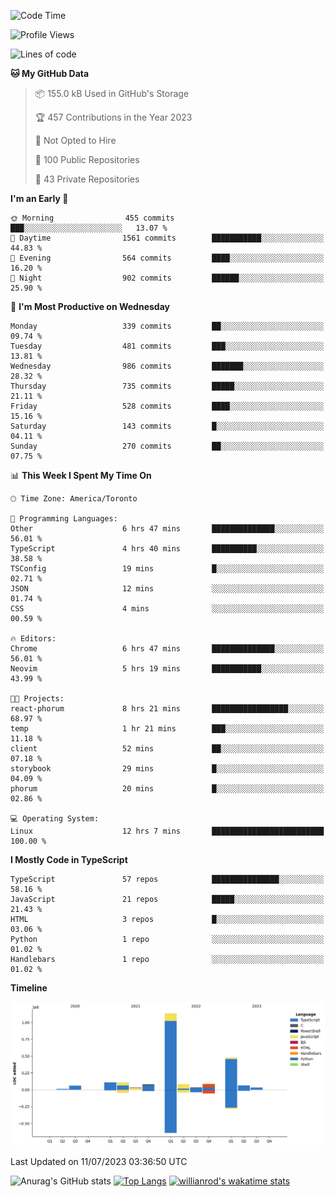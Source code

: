 <!--START_SECTION:waka-->
![Code Time](http://img.shields.io/badge/Code%20Time-390%20hrs%2022%20mins-blue)

![Profile Views](http://img.shields.io/badge/Profile%20Views-0-blue)

![Lines of code](https://img.shields.io/badge/From%20Hello%20World%20I%27ve%20Written-2.3%20million%20lines%20of%20code-blue)

**🐱 My GitHub Data** 

> 📦 155.0 kB Used in GitHub's Storage 
 > 
> 🏆 457 Contributions in the Year 2023
 > 
> 🚫 Not Opted to Hire
 > 
> 📜 100 Public Repositories 
 > 
> 🔑 43 Private Repositories 
 > 
**I'm an Early 🐤** 

```text
🌞 Morning                455 commits         ███░░░░░░░░░░░░░░░░░░░░░░   13.07 % 
🌆 Daytime                1561 commits        ███████████░░░░░░░░░░░░░░   44.83 % 
🌃 Evening                564 commits         ████░░░░░░░░░░░░░░░░░░░░░   16.20 % 
🌙 Night                  902 commits         ██████░░░░░░░░░░░░░░░░░░░   25.90 % 
```
📅 **I'm Most Productive on Wednesday** 

```text
Monday                   339 commits         ██░░░░░░░░░░░░░░░░░░░░░░░   09.74 % 
Tuesday                  481 commits         ███░░░░░░░░░░░░░░░░░░░░░░   13.81 % 
Wednesday                986 commits         ███████░░░░░░░░░░░░░░░░░░   28.32 % 
Thursday                 735 commits         █████░░░░░░░░░░░░░░░░░░░░   21.11 % 
Friday                   528 commits         ████░░░░░░░░░░░░░░░░░░░░░   15.16 % 
Saturday                 143 commits         █░░░░░░░░░░░░░░░░░░░░░░░░   04.11 % 
Sunday                   270 commits         ██░░░░░░░░░░░░░░░░░░░░░░░   07.75 % 
```


📊 **This Week I Spent My Time On** 

```text
🕑︎ Time Zone: America/Toronto

💬 Programming Languages: 
Other                    6 hrs 47 mins       ██████████████░░░░░░░░░░░   56.01 % 
TypeScript               4 hrs 40 mins       ██████████░░░░░░░░░░░░░░░   38.58 % 
TSConfig                 19 mins             █░░░░░░░░░░░░░░░░░░░░░░░░   02.71 % 
JSON                     12 mins             ░░░░░░░░░░░░░░░░░░░░░░░░░   01.74 % 
CSS                      4 mins              ░░░░░░░░░░░░░░░░░░░░░░░░░   00.59 % 

🔥 Editors: 
Chrome                   6 hrs 47 mins       ██████████████░░░░░░░░░░░   56.01 % 
Neovim                   5 hrs 19 mins       ███████████░░░░░░░░░░░░░░   43.99 % 

🐱‍💻 Projects: 
react-phorum             8 hrs 21 mins       █████████████████░░░░░░░░   68.97 % 
temp                     1 hr 21 mins        ███░░░░░░░░░░░░░░░░░░░░░░   11.18 % 
client                   52 mins             ██░░░░░░░░░░░░░░░░░░░░░░░   07.18 % 
storybook                29 mins             █░░░░░░░░░░░░░░░░░░░░░░░░   04.09 % 
phorum                   20 mins             █░░░░░░░░░░░░░░░░░░░░░░░░   02.86 % 

💻 Operating System: 
Linux                    12 hrs 7 mins       █████████████████████████   100.00 % 
```

**I Mostly Code in TypeScript** 

```text
TypeScript               57 repos            ███████████████░░░░░░░░░░   58.16 % 
JavaScript               21 repos            █████░░░░░░░░░░░░░░░░░░░░   21.43 % 
HTML                     3 repos             █░░░░░░░░░░░░░░░░░░░░░░░░   03.06 % 
Python                   1 repo              ░░░░░░░░░░░░░░░░░░░░░░░░░   01.02 % 
Handlebars               1 repo              ░░░░░░░░░░░░░░░░░░░░░░░░░   01.02 % 
```



**Timeline**

![Lines of Code chart](https://raw.githubusercontent.com/wise-introvert/wise-introvert/master/assets/bar_graph.png)


 Last Updated on 11/07/2023 03:36:50 UTC
<!--END_SECTION:waka-->

![Anurag's GitHub stats](https://github-readme-stats.vercel.app/api?username=wise-introvert&count_private=true&show_icons=true)
[![Top Langs](https://github-readme-stats.vercel.app/api/top-langs/?username=wise-introvert&langs_count=10)](https://github.com/anuraghazra/github-readme-stats)
[![willianrod's wakatime stats](https://github-readme-stats.vercel.app/api/wakatime?username=wiseintrovert)](https://github.com/anuraghazra/github-readme-stats)
